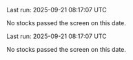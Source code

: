 

Last run: 2025-09-21 08:17:07 UTC

No stocks passed the screen on this date.



Last run: 2025-09-21 08:17:07 UTC

No stocks passed the screen on this date.

